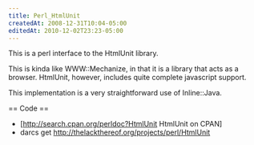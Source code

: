 ```yaml
---
title: Perl_HtmlUnit
createdAt: 2008-12-31T10:04-05:00
editedAt: 2010-12-02T23:23-05:00
---
```


This is a perl interface to the HtmlUnit library.

This is kinda like WWW::Mechanize, in that it is a library that acts as a browser. HtmlUnit, however, includes quite complete javascript support.

This implementation is a very straightforward use of Inline::Java.

== Code ==

* [http://search.cpan.org/perldoc?HtmlUnit HtmlUnit on CPAN]
* darcs get http://thelackthereof.org/projects/perl/HtmlUnit


